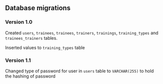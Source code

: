 ## Database migrations

### Version 1.0

Created `users`, `trainees`, `trainees`, `trainers`, `trainings`, `training_types` and `trainees_trainers` tables.

Inserted values to `training_types` table

### Version 1.1

Changed type of password for user in `users` table to `VARCHAR(255)` to hold the hashing of password
